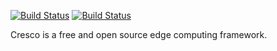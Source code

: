 [![Build Status](https://travis-ci.org/CrescoEdge/sysinfo.svg?branch=master)](https://travis-ci.org/CrescoEdge/sysinfo)
[![Build Status](https://sonarcloud.io/api/project_badges/measure?project=io.cresco%3Asysinfo&metric=alert_status)](https://sonarcloud.io/dashboard?id=io.cresco%3Asysinfo)

Cresco is a free and open source edge computing framework.
